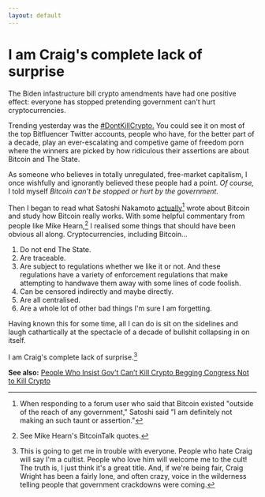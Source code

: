 ```yaml
---
layout: default
---
```


# I am Craig's complete lack of surprise

The Biden infastructure bill crypto amendments have had one positive effect: everyone has stopped pretending government can't hurt cryptocurrencies.

Trending yesterday was the [#DontKillCrypto.](https://twitter.com/search?q=%23DontKillCrypto) You could see it on most of the top Bitfluencer Twitter accounts, people who have, for the better part of a decade, play an ever-escalating and competive
game of freedom porn where the winners are picked by how ridiculous their assertions are about Bitcoin and The State.

As someone who believes in totally unregulated, free-market capitalism, I once wishfully and ignorantly believed these people had a point. *Of course,* I told myself
*Bitcoin can't be stopped or hurt by the government.*

Then I began to read what Satoshi Nakamoto [actually](https://bitcointalk.org/index.php?topic=234.msg1976#msg1976)[^1] wrote about Bitcoin and study how Bitcoin really works. With some helpful commentary from people like
Mike Hearn,[^2] I realised some things that should have been obvious all along. Cryptocurrencies, including Bitcoin...

1. Do not end The State.
2. Are traceable.
3. Are subject to regulations whether we like it or not. And these regulations have a variety of enforcement regulations that make attempting to handwave them away with some lines of code foolish.
4. Can be censored indirectly and maybe directly.
5. Are all centralised.
6. Are a whole lot of other bad things I'm sure I am forgetting.

Having known this for some time, all I can do is sit on the sidelines and laugh cathartically at the spectacle of a decade of bullshit collapsing in on itself.

I am Craig's complete lack of surprise.[^3]

[^1]: When responding to a forum user who said that Bitcoin existed "outside of the reach of any government," Satoshi said "I am definitely not making an such taunt or assertion."

[^2]: See Mike Hearn's BitcoinTalk quotes. 

[^3]: This is going to get me in trouble with everyone. People who hate Craig will say I'm a cultist. People who love him will welcome me to the cult! The truth is, I just think it's a great title. And, if we're being fair, Craig Wright has been a fairly lone, and often crazy, voice in the wilderness telling people that government crackdowns were coming.

**See also:** [People Who Insist Gov’t Can’t Kill Crypto Begging Congress Not to Kill Crypto](https://thesoontimes.com/2021/08/07/people-who-insist-govt-cant-kill-crypto-begging-congress-not-to-kill-crypto/)
